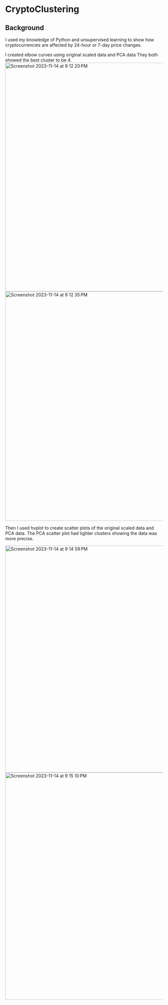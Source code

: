 # CryptoClustering

## Background
I used my knowledge of Python and unsupervised learning to show how cryptocurrencies are affected by 24-hour or 7-day price changes. 

I created elbow curves using original scaled data and PCA data  They both showed the best cluster to be 4.
<img width="731" alt="Screenshot 2023-11-14 at 9 12 20 PM" src="https://github.com/arc71080/CryptoClustering/assets/137009177/ddb5089e-bdef-4eee-a42a-7093165241dc">
<img width="733" alt="Screenshot 2023-11-14 at 9 12 35 PM" src="https://github.com/arc71080/CryptoClustering/assets/137009177/91006589-984b-44dd-a948-6f167a399c18">

Then I used hvplot to create scatter plots of the original scaled data and PCA data. The PCA scatter plot had tighter clusters showing the data was more precise. 

<img width="725" alt="Screenshot 2023-11-14 at 9 14 59 PM" src="https://github.com/arc71080/CryptoClustering/assets/137009177/c818ff14-cf05-40a8-b42d-49b3512317e1">
<img width="726" alt="Screenshot 2023-11-14 at 9 15 10 PM" src="https://github.com/arc71080/CryptoClustering/assets/137009177/2d0fd6d8-d7cc-429a-884e-8d5bec227cb1">
